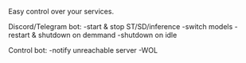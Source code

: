 Easy control over your services.

Discord/Telegram bot:
-start & stop ST/SD/inference
-switch models
-restart & shutdown on demmand
-shutdown on idle

Control bot:
-notify unreachable server
-WOL